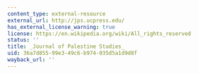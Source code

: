 ```yaml
---
content_type: external-resource
external_url: http://jps.ucpress.edu/
has_external_license_warning: true
license: https://en.wikipedia.org/wiki/All_rights_reserved
status: ''
title: _Journal of Palestine Studies_
uid: 36a7d855-99e3-49c6-b974-035d5a1d9d8f
wayback_url: ''
---
```

